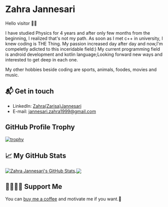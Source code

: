 # Zahra Jannesari

Hello visitor 👋🏻

I have studied Physics for 4 years and after only few months from the beginning, I realized that's not my path. As soon as I met c++ in university, I knew coding is THE Thing. My passion increased day after day and now,I'm compeletly adicted to this inceridable field:)
My current programming field is android development and kotlin language;Looking forward new ways and interested to get deep in each one.

My other hobbies beside coding are sports, animals, foodes, movies and music.

## 📬 Get in touch

- LinkedIn: [Zahra(Zarisa)Jannesari][1]
- E-mail: [jannesari.zahra1999@gmail.com][2]

## GitHub Profile Trophy

[![trophy](https://github-profile-trophy.vercel.app/?username=Zahra-Jannesari)](https://github.com/ryo-ma/github-profile-trophy)


## &#x1f4c8; My GitHub Stats



<a href="https://github.com/in/Zahra-Jannesari">
  <img align="center" src="https://github-readme-stats.vercel.app/api?username=pouryamansouri&show_icons=true&line_height=27&count_private=true&title_color=ffffff&text_color=c9cacc&icon_color=2bbc8a&bg_color=1d1f21" alt="Zahra Jannesari's GitHub Stats" />
</a>
<a href="https://github.com/in/Zahra-Jannesari">
  <img align="center" src="https://github-readme-stats.vercel.app/api/top-langs/?username=Zahra-Jannesari&hide=Jupyter Notebook,html&title_color=ffffff&text_color=c9cacc&icon_color=2bbc8a&bg_color=1d1f21" />
</a>


[1]: https://www.linkedin.com/in/zahra-jannesari-call-me-zarisa
[2]: https://jannesari.zahra1999@gmail.com
[3]: https://www.buymeacoffee.com/zarisa

## 🤜🏻🤛🏻 Support Me

You can [buy me a coffee][3] and motivate me if you want.🌹

